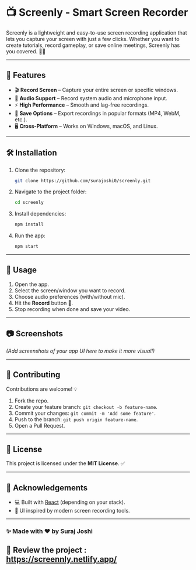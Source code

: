 # 📺 Screenly - Smart Screen Recorder  

Screenly is a lightweight and easy-to-use screen recording application that lets you capture your screen with just a few clicks. Whether you want to create tutorials, record gameplay, or save online meetings, Screenly has you covered. 🎥✨  

---

## 🚀 Features  
- 🎬 **Record Screen** – Capture your entire screen or specific windows.  
- 🎤 **Audio Support** – Record system audio and microphone input.  
- ⚡ **High Performance** – Smooth and lag-free recordings.  
- 💾 **Save Options** – Export recordings in popular formats (MP4, WebM, etc.).  
- 🖥️ **Cross-Platform** – Works on Windows, macOS, and Linux.  

---

## 🛠️ Installation  

1. Clone the repository:  
   ```bash
   git clone https://github.com/surajoshi0/screenly.git
   ```  

2. Navigate to the project folder:  
   ```bash
   cd screenly
   ```  

3. Install dependencies:  
   ```bash
   npm install
   ```  

4. Run the app:  
   ```bash
   npm start
   ```  

---

## 📖 Usage  

1. Open the app.  
2. Select the screen/window you want to record.  
3. Choose audio preferences (with/without mic).  
4. Hit the **Record** button 🎯.  
5. Stop recording when done and save your video.  

---

## 📷 Screenshots  

*(Add screenshots of your app UI here to make it more visual!)*  

---

## 🤝 Contributing  

Contributions are welcome! 💡  
1. Fork the repo.  
2. Create your feature branch: `git checkout -b feature-name`.  
3. Commit your changes: `git commit -m 'Add some feature'`.  
4. Push to the branch: `git push origin feature-name`.  
5. Open a Pull Request.  

---

## 📜 License  

This project is licensed under the **MIT License**. ✅  

---

## 🙌 Acknowledgements  
- 💻 Built with [React](https://react.dev/) (depending on your stack).  
- 🎨 UI inspired by modern screen recording tools.  

---

### ✨ Made with ❤️ by Suraj Joshi

## 📌 Review the project : https://screennly.netlify.app/
